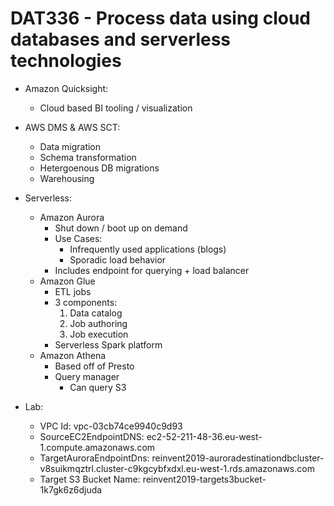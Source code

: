 # DAT336 - Process data using cloud databases and serverless technologies

* Amazon Quicksight:
	- Cloud based BI tooling / visualization

* AWS DMS & AWS SCT:
	- Data migration
	- Schema transformation
	- Hetergoenous DB migrations
	- Warehousing

* Serverless:
	- Amazon Aurora
		- Shut down / boot up on demand
		- Use Cases:
			- Infrequently used applications (blogs)
			- Sporadic load behavior
		- Includes endpoint for querying + load balancer
	- Amazon Glue
		- ETL jobs
		- 3 components:
			1. Data catalog
			2. Job authoring
			3. Job execution
		- Serverless Spark platform
	- Amazon Athena
		- Based off of Presto
		- Query manager
			- Can query S3

* Lab:
	- VPC Id: vpc-03cb74ce9940c9d93
	- SourceEC2EndpointDNS: ec2-52-211-48-36.eu-west-1.compute.amazonaws.com
	- TargetAuroraEndpointDns: reinvent2019-auroradestinationdbcluster-v8suikmqztrl.cluster-c9kgcybfxdxl.eu-west-1.rds.amazonaws.com
	- Target S3 Bucket Name: reinvent2019-targets3bucket-1k7gk6z6djuda	

